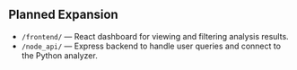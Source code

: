 

## Planned Expansion
- `/frontend/` — React dashboard for viewing and filtering analysis results.
- `/node_api/` — Express backend to handle user queries and connect to the Python analyzer.
